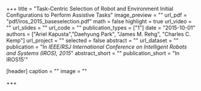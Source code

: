 +++
title = "Task-Centric Selection of Robot and Environment Initial Configurations to Perform Assistive Tasks"
image_preview = ""
url_pdf = "pdf/iros_2015_baseselection.pdf"
math = false
highlight = true
url_video = ""
url_slides = ""
url_code = ""
publication_types = ["1"]
date = "2015-10-01"
authors = ["Ariel Kapusta","Daehyung Park", "James M. Rehg", "Charles C. Kemp"]
url_project = ""
selected = false
abstract = ""
url_dataset = ""
publication = "In *IEEE/RSJ International Conference on Intelligent Robots and Systems (IROS), 2015*"
abstract_short = ""
publication_short = "In IROS15'"

[header]
  caption = ""
  image = ""

+++

